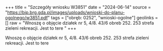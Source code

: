 +++
title = "Szczegóły wniosku W3851"
date = "2024-06-14"
source = "https://bip.brg.gda.pl/images/uploads/wnioski-do-planu-ogolnego/w3851.pdf"
tags = ["obręb: 0252", "wnioski-ogolne"]
geolinks = []
raw = "Wnoszę o objęcie działek nr 5, 4/8. 43/6 obreb 252. 253 strefa zieleni  rekreacji. Jest to tere "
+++

Wnoszę o objęcie działek nr 5, 4/8. 43/6 obreb 252. 253 strefa zieleni  rekreacji. Jest to tere




